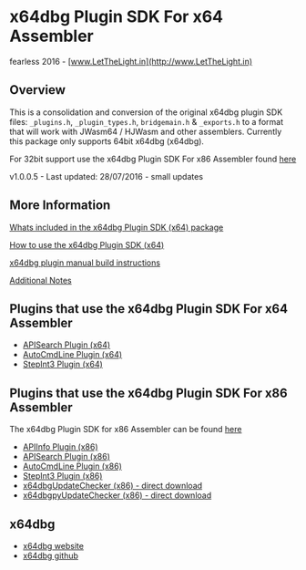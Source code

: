# x64dbg Plugin SDK For x64 Assembler

fearless 2016 - [www.LetTheLight.in](http://www.LetTheLight.in)

## Overview

This is a consolidation and conversion of the original x64dbg plugin SDK files: `_plugins.h`, `_plugin_types.h`, `bridgemain.h` & `_exports.h` to a format that will work with JWasm64 / HJWasm and other assemblers. Currently this package only supports 64bit x64dbg (x64dbg).

For 32bit support use the x64dbg Plugin SDK For x86 Assembler found [here](https://github.com/mrfearless/x64dbg-Plugin-SDK-For-x86-Assembler)

v1.0.0.5 - Last updated: 28/07/2016 - small updates

## More Information

[Whats included in the x64dbg Plugin SDK (x64) package](https://github.com/mrfearless/x64dbg-Plugin-SDK-For-x64-Assembler/wiki/Whats-included-in-the-x64dbg-Plugin-SDK-(x64)-package)

[How to use the x64dbg Plugin SDK (x64)](https://github.com/mrfearless/x64dbg-Plugin-SDK-For-x64-Assembler/wiki/How-to-use-the-x64dbg-Plugin-SDK-(x64))

[x64dbg plugin manual build instructions](https://github.com/mrfearless/x64dbg-Plugin-SDK-For-x64-Assembler/wiki/x64dbg-plugin-manual-build-instructions)

[Additional Notes](https://github.com/mrfearless/x64dbg-Plugin-SDK-For-x64-Assembler/wiki/Additional-Notes)

## Plugins that use the x64dbg Plugin SDK For x64 Assembler

* [APISearch Plugin (x64)](https://github.com/mrfearless/APISearch-Plugin-x64)
* [AutoCmdLine Plugin (x64)](https://github.com/mrfearless/AutoCmdLine-Plugin-x64)
* [StepInt3 Plugin (x64)](https://github.com/mrfearless/StepInt3-Plugin-x64)


## Plugins that use the x64dbg Plugin SDK For x86 Assembler

The x64dbg Plugin SDK for x86 Assembler can be found [here](https://github.com/mrfearless/x64dbg-Plugin-SDK-For-x86-Assembler)

* [APIInfo Plugin (x86)](https://github.com/mrfearless/APIInfo-Plugin-x86)
* [APISearch Plugin (x86)](https://github.com/mrfearless/APISearch-Plugin-x86)
* [AutoCmdLine Plugin (x86)](https://github.com/mrfearless/AutoCmdLine-Plugin-x86)
* [StepInt3 Plugin (x86)](https://github.com/mrfearless/StepInt3-Plugin-x86)
* [x64dbgUpdateChecker (x86) - direct download](https://dl.dropboxusercontent.com/u/17077376/x64dbg%20Plugins/x64dbgUpdateChecker.zip)
* [x64dbgpyUpdateChecker (x86) - direct download](https://dl.dropboxusercontent.com/u/17077376/x64dbg%20Plugins/x64dbgpyUpdateChecker.zip)



## x64dbg
* [x64dbg website](http://x64dbg.com)
* [x64dbg github](https://github.com/x64dbg/x64dbg)

